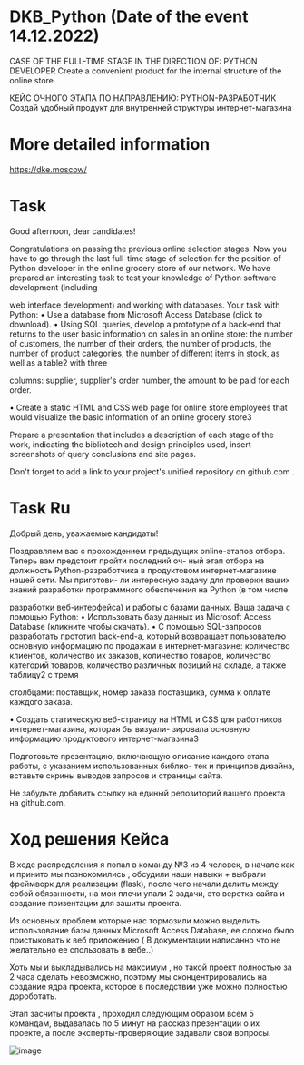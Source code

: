 # DKB_Python (Date of the event 14.12.2022)
CASE OF THE FULL-TIME STAGE
IN THE DIRECTION OF: PYTHON DEVELOPER
Create a convenient product for the internal structure of the online store

КЕЙС ОЧНОГО ЭТАПА
ПО НАПРАВЛЕНИЮ: PYTHON-РАЗРАБОТЧИК
Создай удобный продукт для внутренней структуры интернет-магазина

# More detailed information
https://dke.moscow/

# Task 

Good afternoon, dear candidates!

Congratulations on passing the previous online selection stages. Now you have to go through the last
full-time stage of selection for the position of Python developer in the online grocery store of our network. We have prepared
an interesting task to test your knowledge of Python software development (including

web interface development) and working with databases.
Your task with Python:
• Use a database from Microsoft Access Database (click to download).
• Using SQL queries, develop a prototype of a back-end that returns to the user basic
information on sales in an online store: the number of customers, the number of their orders, the number
of products, the number of product categories, the number of different items in stock, as well as a table2
with three

columns: supplier, supplier's order number, the amount to be paid for each order.

• Create a static HTML and CSS web page for online store employees that would
visualize the basic information of an online grocery store3


Prepare a presentation that includes a description of each stage of the work, indicating the bibliotech
and design principles used, insert screenshots of query conclusions and site pages.

Don't forget to add a link to your project's unified repository on github.com .

# Task Ru

Добрый день, уважаемые кандидаты!

Поздравляем вас с прохождением предыдущих online-этапов отбора. Теперь вам предстоит пройти последний оч-
ный этап отбора на должность Python-разработчика в продуктовом интернет-магазине нашей сети. Мы приготови-
ли интересную задачу для проверки ваших знаний разработки программного обеспечения на Python (в том числе

разработки веб-интерфейса) и работы с базами данных.
Ваша задача с помощью Python:
• Использовать базу данных из Microsoft Access Database (кликните чтобы скачать).
• С помощью SQL-запросов разработать прототип back-end-а, который возвращает пользователю основную
информацию по продажам в интернет-магазине: количество клиентов, количество их заказов, количество
товаров, количество категорий товаров, количество различных позиций на складе, а также таблицу2
с тремя

столбцами: поставщик, номер заказа поставщика, сумма к оплате каждого заказа.

• Создать статическую веб-страницу на HTML и CSS для работников интернет-магазина, которая бы визуали-
зировала основную информацию продуктового интернет-магазина3


Подготовьте презентацию, включающую описание каждого этапа работы, с указанием использованных библио-
тек и принципов дизайна, вставьте скрины выводов запросов и страницы сайта.

Не забудьте добавить ссылку на единый репозиторий вашего проекта на github.com.

# Ход решения Кейса

В ходе распределения я попал в команду №3 из 4 человек, в начале как и принито мы познокомились ,
обсудили наши навыки + выбрали фреймворк для реализации (flask), после чего начали делить между собой обязанности,
на мои плечи упали 2 задачи, это верстка сайта и создание призентации для зашиты проекта.

Из основных проблем которые нас тормозили можно выделить
использование базы данных Microsoft Access Database, ее сложно было пристыковать к веб приложению ( В документации написанно что не желательно ее спользовать в вебе..)

Хоть мы и выкладывались на максимум , но такой проект полностью за 2 часа сделать невозможно, поэтому мы сконцентрировались на создание ядра проекта, которое в последствии уже можно полностью дороботать.

Этап засчиты проекта , проходил следующим образом всем 5 командам, выдавалась по 5 минут на рассказ презентации о их проекте, а после эксперты-проверяющие задавали свои вопросы. 

![image](https://user-images.githubusercontent.com/67760549/208583619-1c3e2e7a-f897-4578-9523-e1e73f5b3626.png)

